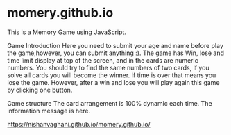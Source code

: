 # momery.github.io

This is a Memory Game using JavaScript.

Game Introduction
Here you need to submit your age and name before play the game;however, you can submit anything :).
The game has Win, lose and time limit display at top of the screen, and in the cards are numeric numbers. 
You should try to find the same numbers of two cards, if you solve all cards you will become the winner. 
If time is over that means you lose the game. 
However, after a win and lose you will play again this game by clicking one button. 

Game structure
The card arrangement is 100% dynamic each time.
The information message is here.

https://nishanvaghani.github.io/momery.github.io/
